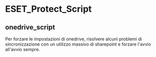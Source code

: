 # ESET_Protect_Script
## onedrive_script
Per forzare le impostazioni di onedrive, risolvere alcuni problemi di sincronizzazione con un utilizzo massivo di sharepoint e forzare l'avvio all'avvio sempre.
